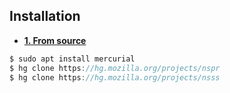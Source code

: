 ## Installation
- **[1. From source](https://developer.mozilla.org/en-US/docs/Mozilla/Projects/NSS/NSS_Sources_Building_Testing)**
```c
$ sudo apt install mercurial
$ hg clone https://hg.mozilla.org/projects/nspr
$ hg clone https://hg.mozilla.org/projects/nsss
```
